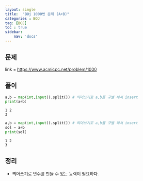 ```yaml
---
layout: single
title:  "BOj 1000번 문제 (A+B)"
categories : BOJ
tag: [BOJ]
toc : true
sidebar:
    nav: 'docs'
---
```




## 문제
link = https://www.acmicpc.net/problem/1000


## 풀이


```python
a,b = map(int,input().split()) # 띄어쓰기로 a,b를 구별 해서 insert
print(a+b)
```

    1 2
    3



```python
a,b = map(int,input().split()) # 띄어쓰기로 a,b를 구별 해서 insert
sol = a+b
print(sol)
```

    1 2
    3


## 정리

- 띄어쓰기로 변수를 만들 수 있는 능력이 필요하다.


```python

```
